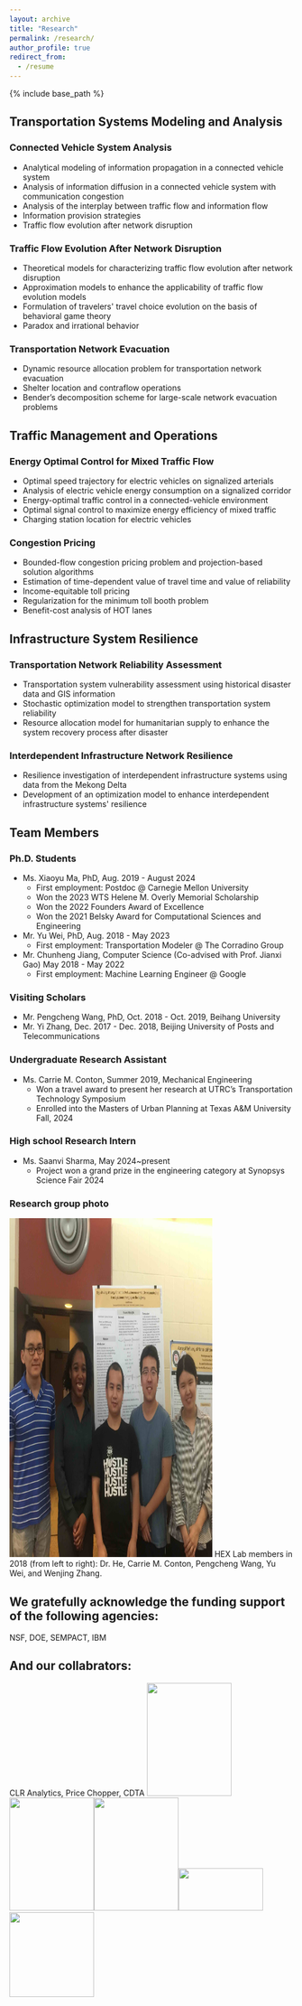 ```yaml
---
layout: archive
title: "Research"
permalink: /research/
author_profile: true
redirect_from:
  - /resume
---
```


{% include base_path %}

Transportation Systems Modeling and Analysis
---

### Connected Vehicle System Analysis
- Analytical modeling of information propagation in a connected vehicle system
- Analysis of information diffusion in a connected vehicle system with communication congestion
- Analysis of the interplay between traffic flow and information flow
- Information provision strategies
- Traffic flow evolution after network disruption

### Traffic Flow Evolution After Network Disruption
- Theoretical models for characterizing traffic flow evolution after network disruption
- Approximation models to enhance the applicability of traffic flow evolution models
- Formulation of travelers' travel choice evolution on the basis of behavioral game theory
- Paradox and irrational behavior

### Transportation Network Evacuation
- Dynamic resource allocation problem for transportation network evacuation
- Shelter location and contraflow operations
- Bender’s decomposition scheme for large-scale network evacuation problems

Traffic Management and Operations
---

### Energy Optimal Control for Mixed Traffic Flow
- Optimal speed trajectory for electric vehicles on signalized arterials
- Analysis of electric vehicle energy consumption on a signalized corridor
- Energy-optimal traffic control in a connected-vehicle environment
- Optimal signal control to maximize energy efficiency of mixed traffic
- Charging station location for electric vehicles

### Congestion Pricing
- Bounded-flow congestion pricing problem and projection-based solution algorithms
- Estimation of time-dependent value of travel time and value of reliability
- Income-equitable toll pricing
- Regularization for the minimum toll booth problem
- Benefit-cost analysis of HOT lanes

Infrastructure System Resilience
---

### Transportation Network Reliability Assessment
- Transportation system vulnerability assessment using historical disaster data and GIS information
- Stochastic optimization model to strengthen transportation system reliability
- Resource allocation model for humanitarian supply to enhance the system recovery process after disaster

### Interdependent Infrastructure Network Resilience
- Resilience investigation of interdependent infrastructure systems using data from the Mekong Delta
- Development of an optimization model to enhance interdependent infrastructure systems' resilience

Team Members
---

### Ph.D. Students
- Ms. Xiaoyu Ma, PhD, Aug. 2019 - August 2024
  * First employment: Postdoc @ Carnegie Mellon University
  * Won the 2023 WTS Helene M. Overly Memorial Scholarship
  * Won the 2022 Founders Award of Excellence
  * Won the 2021 Belsky Award for Computational Sciences and Engineering
- Mr. Yu Wei, PhD, Aug. 2018 - May 2023
  * First employment: Transportation Modeler @ The Corradino Group
- Mr. Chunheng Jiang, Computer Science (Co-advised with Prof. Jianxi Gao) May 2018 - May 2022
  * First employment: Machine Learning Engineer @ Google


### Visiting Scholars
- Mr. Pengcheng Wang, PhD, Oct. 2018 - Oct. 2019, Beihang University
- Mr. Yi Zhang, Dec. 2017 - Dec. 2018, Beijing University of Posts and Telecommunications

### Undergraduate Research Assistant
- Ms. Carrie M. Conton, Summer 2019, Mechanical Engineering
  * Won a travel award to present her research at UTRC’s Transportation Technology Symposium
  * Enrolled into the Masters of Urban Planning at Texas A&M University Fall, 2024

### High school Research Intern
- Ms. Saanvi Sharma, May 2024~present
  * Project won a grand prize in the engineering category at Synopsys Science Fair 2024

### Research group photo
<img src="../images/Group2018.jpeg" height="600" width="360">
HEX Lab members in 2018 (from left to right): Dr. He, Carrie M. Conton, Pengcheng Wang, Yu Wei, and Wenjing Zhang.


We gratefully acknowledge the funding support of the following agencies:
---
NSF, DOE, SEMPACT, IBM

And our collabrators:
----
CLR Analytics, Price Chopper, CDTA
<img src="../images/mit.png" height="200" width="150"><img src="../images/usc.png" height="200" width="150"><img src="../images/yale.png" height="200" width="150"><img src="../images/gmu.png" height="75" width="150"><img src="../images/UCB.png" height="150" width="150">